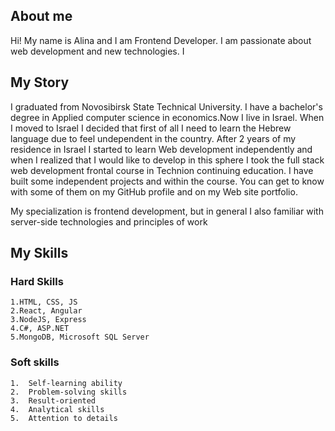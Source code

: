 ## About me ##

Hi! My name is Alina and I am Frontend Developer. I am passionate about web development and new technologies. I 

## My Story ##
I graduated from Novosibirsk State Technical University. I have a bachelor's degree in Applied computer science in economics.Now I live in Israel. When I moved to Israel I decided that first of all I need to learn the Hebrew language due to feel undependent in the country. After 2 years of my residence in Israel I started to learn Web development independently and when I realized that I would like to develop in this sphere I took the full stack web development frontal course in Technion continuing education.
I have built some independent projects and within the course. You can get to know with some of them on my GitHub profile and on my Web site portfolio.

My specialization is frontend development, but in general I also familiar with server-side technologies and principles of work

## My Skills ##

### Hard Skills ###
    1.HTML, CSS, JS
    2.React, Angular
    3.NodeJS, Express
    4.C#, ASP.NET
    5.MongoDB, Microsoft SQL Server

### Soft skills ###

    1.  Self-learning ability
    2.  Problem-solving skills
    3.  Result-oriented
    4.  Analytical skills
    5.  Attention to details
